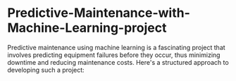 # Predictive-Maintenance-with-Machine-Learning-project
Predictive maintenance using machine learning is a fascinating project that involves predicting equipment failures before they occur, thus minimizing downtime and reducing maintenance costs. Here's a structured approach to developing such a project:
